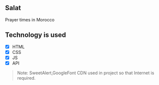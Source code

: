 ## Salat

Prayer times in Morocco
 
## Technology is used 
- [x] HTML
- [x] CSS
- [x] JS
- [x] API

> Note: SweetAlert,GoogleFont CDN used in project so that Internet is required.



